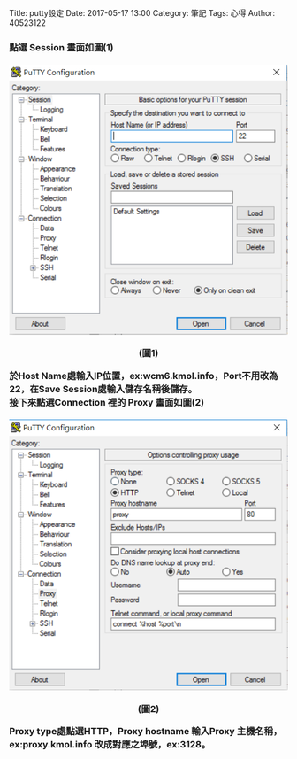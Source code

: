 Title: putty設定
Date: 2017-05-17 13:00
Category: 筆記
Tags: 心得
Author: 40523122
 <!-- PELICAN_END_SUMMARY -->
<h3>點選 Session 畫面如圖(1)<br/>
 <br/>
<img src="https://raw.githubusercontent.com/s40523122/2017springwcm_hw/gh-pages/picture/putty1.png" /></p>
<p align="center">(圖1)</p>
於Host Name處輸入IP位置，ex:wcm6.kmol.info，Port不用改為22，在Save Session處輸入儲存名稱後儲存。<br/>
接下來點選Connection 裡的 Proxy 畫面如圖(2)<br/>
 <br/>
<img src="https://raw.githubusercontent.com/s40523122/2017springwcm_hw/gh-pages/picture/putty2.png" /></p>
<p align="center">(圖2)</p>
Proxy type處點選HTTP，Proxy hostname 輸入Proxy 主機名稱，ex:proxy.kmol.info
改成對應之埠號，ex:3128。</h3>  
